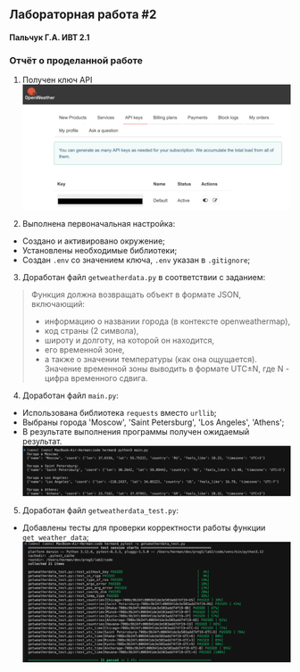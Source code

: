 ## Лабораторная работа #2
#### Пальчук Г.А. ИВТ 2.1

### Отчёт о проделанной работе

1. Получен ключ API
![](images/key_lab2.png)

2. Выполнена первоначальная настройка:
- Создано и активировано окружение;
- Установлены необходимые библиотеки;
- Создан ```.env``` со значением ключа, ```.env``` указан в ```.gitignore```;

3. Доработан файл ```getweatherdata.py``` в соответствии с заданием:
>Функция должна возвращать объект в формате JSON, включающий:
>- информацию о названии города (в контексте openweathermap),
>- код страны (2 символа),
>- широту и долготу, на которой он находится,
>- его временной зоне,
>- а также о значении температуры (как она ощущается). Значение временной зоны выводить в формате UTC±N, где N - цифра временного сдвига.

4. Доработан файл ```main.py```:
- Использована библиотека ```requests``` вместо ```urllib```;
- Выбраны города 'Moscow', 'Saint Petersburg', 'Los Angeles', 'Athens';
- В результате выполнения программы получен ожидаемый результат.
![](images/result_lab2.png)


5. Доработан файл ```getweatherdata_test.py```:
- Добавлены тесты для проверки корректности работы функции ```get_weather_data```;
![](images/tests_lab2.png)
